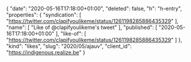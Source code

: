{
  "date": "2020-05-16T17:18:00+01:00",
  "deleted": false,
  "h": "h-entry",
  "properties": {
    "syndication": [
      "https://twitter.com/clapifyoulikeme/status/1261198285886435329"
    ],
    "name": [
      "Like of @clapifyoulikeme's tweet"
    ],
    "published": [
      "2020-05-16T17:18:00+01:00"
    ],
    "like-of": [
      "https://twitter.com/clapifyoulikeme/status/1261198285886435329"
    ]
  },
  "kind": "likes",
  "slug": "2020/05/ajauv",
  "client_id": "https://indigenous.realize.be"
}
